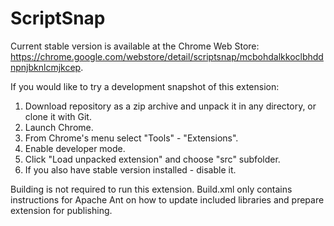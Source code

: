 ScriptSnap
==========

Current stable version is available at the Chrome Web Store: https://chrome.google.com/webstore/detail/scriptsnap/mcbohdalkkoclbhddnpnjbknlcmjkcep.

If you would like to try a development snapshot of this extension:

1. Download repository as a zip archive and unpack it in any directory, or clone it with Git.
2. Launch Chrome.
3. From Chrome's menu select "Tools" - "Extensions".
3. Enable developer mode.
4. Click "Load unpacked extension" and choose "src" subfolder.
5. If you also have stable version installed - disable it.
 
Building is not required to run this extension. Build.xml only contains instructions for Apache Ant on how to update included libraries and prepare extension for publishing.
